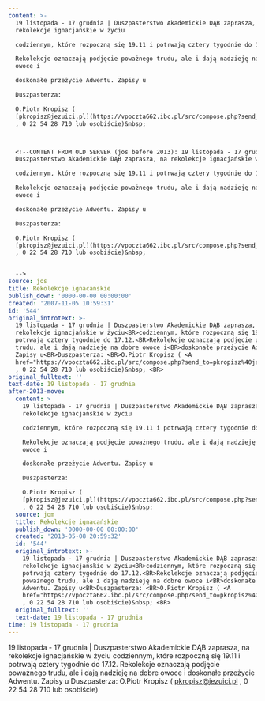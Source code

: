 ```yaml
---
content: >-
  19 listopada - 17 grudnia | Duszpasterstwo Akademickie DĄB zaprasza, na
  rekolekcje ignacjańskie w życiu

  codziennym, które rozpoczną się 19.11 i potrwają cztery tygodnie do 17.12.

  Rekolekcje oznaczają podjęcie poważnego trudu, ale i dają nadzieję na dobre
  owoce i

  doskonałe przeżycie Adwentu. Zapisy u

  Duszpasterza: 

  O.Piotr Kropisz (
  [pkropisz@jezuici.pl](https://vpoczta662.ibc.pl/src/compose.php?send_to=pkropisz%40jezuici.pl)
  , 0 22 54 28 710 lub osobiście)&nbsp; 



  <!--CONTENT FROM OLD SERVER (jos before 2013): 19 listopada - 17 grudnia |
  Duszpasterstwo Akademickie DĄB zaprasza, na rekolekcje ignacjańskie w życiu

  codziennym, które rozpoczną się 19.11 i potrwają cztery tygodnie do 17.12.

  Rekolekcje oznaczają podjęcie poważnego trudu, ale i dają nadzieję na dobre
  owoce i

  doskonałe przeżycie Adwentu. Zapisy u

  Duszpasterza: 

  O.Piotr Kropisz (
  [pkropisz@jezuici.pl](https://vpoczta662.ibc.pl/src/compose.php?send_to=pkropisz%40jezuici.pl)
  , 0 22 54 28 710 lub osobiście)&nbsp; 


  -->
source: jos
title: Rekolekcje ignacańskie
publish_down: '0000-00-00 00:00:00'
created: '2007-11-05 10:59:31'
id: '544'
original_introtext: >-
  19 listopada - 17 grudnia | Duszpasterstwo Akademickie DĄB zaprasza, na
  rekolekcje ignacjańskie w życiu<BR>codziennym, które rozpoczną się 19.11 i
  potrwają cztery tygodnie do 17.12.<BR>Rekolekcje oznaczają podjęcie poważnego
  trudu, ale i dają nadzieję na dobre owoce i<BR>doskonałe przeżycie Adwentu.
  Zapisy u<BR>Duszpasterza: <BR>O.Piotr Kropisz ( <A
  href="https://vpoczta662.ibc.pl/src/compose.php?send_to=pkropisz%40jezuici.pl">pkropisz@jezuici.pl</A>
  , 0 22 54 28 710 lub osobiście)&nbsp; <BR>
original_fulltext: ''
text-date: 19 listopada - 17 grudnia
after-2013-move:
  content: >
    19 listopada - 17 grudnia | Duszpasterstwo Akademickie DĄB zaprasza, na
    rekolekcje ignacjańskie w życiu

    codziennym, które rozpoczną się 19.11 i potrwają cztery tygodnie do 17.12.

    Rekolekcje oznaczają podjęcie poważnego trudu, ale i dają nadzieję na dobre
    owoce i

    doskonałe przeżycie Adwentu. Zapisy u

    Duszpasterza: 

    O.Piotr Kropisz (
    [pkropisz@jezuici.pl](https://vpoczta662.ibc.pl/src/compose.php?send_to=pkropisz%40jezuici.pl)
    , 0 22 54 28 710 lub osobiście)&nbsp; 
  source: jom
  title: Rekolekcje ignacańskie
  publish_down: '0000-00-00 00:00:00'
  created: '2013-05-08 20:59:32'
  id: '544'
  original_introtext: >-
    19 listopada - 17 grudnia | Duszpasterstwo Akademickie DĄB zaprasza, na
    rekolekcje ignacjańskie w życiu<BR>codziennym, które rozpoczną się 19.11 i
    potrwają cztery tygodnie do 17.12.<BR>Rekolekcje oznaczają podjęcie
    poważnego trudu, ale i dają nadzieję na dobre owoce i<BR>doskonałe przeżycie
    Adwentu. Zapisy u<BR>Duszpasterza: <BR>O.Piotr Kropisz ( <A
    href="https://vpoczta662.ibc.pl/src/compose.php?send_to=pkropisz%40jezuici.pl">pkropisz@jezuici.pl</A>
    , 0 22 54 28 710 lub osobiście)&nbsp; <BR>
  original_fulltext: ''
  text-date: 19 listopada - 17 grudnia
time: 19 listopada - 17 grudnia
---
```

19 listopada - 17 grudnia | Duszpasterstwo Akademickie DĄB zaprasza, na rekolekcje ignacjańskie w życiu
codziennym, które rozpoczną się 19.11 i potrwają cztery tygodnie do 17.12.
Rekolekcje oznaczają podjęcie poważnego trudu, ale i dają nadzieję na dobre owoce i
doskonałe przeżycie Adwentu. Zapisy u
Duszpasterza: 
O.Piotr Kropisz ( [pkropisz@jezuici.pl](https://vpoczta662.ibc.pl/src/compose.php?send_to=pkropisz%40jezuici.pl) , 0 22 54 28 710 lub osobiście)&nbsp; 


<!--CONTENT FROM OLD SERVER (jos before 2013): 19 listopada - 17 grudnia | Duszpasterstwo Akademickie DĄB zaprasza, na rekolekcje ignacjańskie w życiu
codziennym, które rozpoczną się 19.11 i potrwają cztery tygodnie do 17.12.
Rekolekcje oznaczają podjęcie poważnego trudu, ale i dają nadzieję na dobre owoce i
doskonałe przeżycie Adwentu. Zapisy u
Duszpasterza: 
O.Piotr Kropisz ( [pkropisz@jezuici.pl](https://vpoczta662.ibc.pl/src/compose.php?send_to=pkropisz%40jezuici.pl) , 0 22 54 28 710 lub osobiście)&nbsp; 

-->

<!--{{json:{"created_date":"2007-11-05 10:59:31","publish_down":"0000-00-00 00:00:00","id":"544"}}}-->